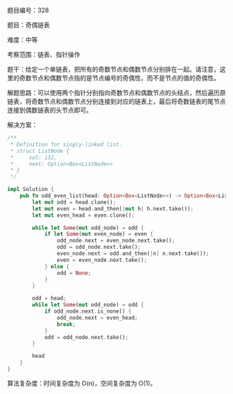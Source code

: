 题目编号：328

题目：奇偶链表

难度：中等

考察范围：链表、指针操作

题干：给定一个单链表，把所有的奇数节点和偶数节点分别排在一起。请注意，这里的奇数节点和偶数节点指的是节点编号的奇偶性，而不是节点的值的奇偶性。

解题思路：可以使用两个指针分别指向奇数节点和偶数节点的头结点，然后遍历原链表，将奇数节点和偶数节点分别连接到对应的链表上，最后将奇数链表的尾节点连接到偶数链表的头节点即可。

解决方案：

```rust
/**
 * Definition for singly-linked list.
 * struct ListNode {
 *     val: i32,
 *     next: Option<Box<ListNode>>
 * }
 */

impl Solution {
    pub fn odd_even_list(head: Option<Box<ListNode>>) -> Option<Box<ListNode>> {
        let mut odd = head.clone();
        let mut even = head.and_then(|mut h| h.next.take());
        let mut even_head = even.clone();

        while let Some(mut odd_node) = odd {
            if let Some(mut even_node) = even {
                odd_node.next = even_node.next.take();
                odd = odd_node.next.take();
                even_node.next = odd.and_then(|n| n.next.take());
                even = even_node.next.take();
            } else {
                odd = None;
            }
        }

        odd = head;
        while let Some(mut odd_node) = odd {
            if odd_node.next.is_none() {
                odd_node.next = even_head;
                break;
            }
            odd = odd_node.next.take();
        }

        head
    }
}
```

算法复杂度：时间复杂度为 O(n)，空间复杂度为 O(1)。